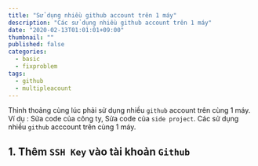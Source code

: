 ```yaml
---
title: "Sử dụng nhiều github account trên 1 máy"
description: "Các sử dụng nhiều github account trên 1 máy"
date: "2020-02-13T01:01:01+09:00"
thumbnail: ""
published: false
categories:
  - basic
  - fixproblem
tags:
  - github
  - multipleacount
---
```

Thỉnh thoảng cùng lúc phải sử dụng nhiều `github` account trên cùng 1 máy.
Ví dụ : Sửa code của công ty, Sửa code của `side project`.
Các sử dụng nhiều `github` acccount trên cùng 1 máy.

## 1. Thêm `SSH Key` vào tài khoản `Github`
```
```


## 